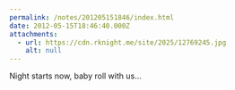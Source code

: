 ```yaml
---
permalink: /notes/201205151846/index.html
date: 2012-05-15T18:46:40.000Z
attachments:
  - url: https://cdn.rknight.me/site/2025/12769245.jpg
    alt: null
---
```


Night starts now, baby roll with us...
